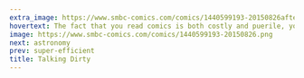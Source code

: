 ```yaml
---
extra_image: https://www.smbc-comics.com/comics/1440599193-20150826after.png
hovertext: The fact that you read comics is both costly and puerile, you slut!
image: https://www.smbc-comics.com/comics/1440599193-20150826.png
next: astronomy
prev: super-efficient
title: Talking Dirty
---
```

